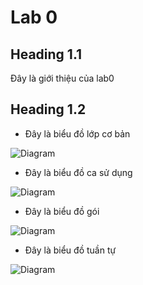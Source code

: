 # Lab 0

## Heading 1.1

Đây là giới thiệu của lab0

## Heading 1.2

* Đây là biểu đồ lớp cơ bản

![Diagram](https://www.planttext.com/api/plantuml/png/UhzxlqDnIM9HIMbk3bToJc9niK9eSMgHGZMN0X3eAfG2EPuf2bOAcNabI49-YRcfGC7WagBCl7Imk892JdvwPfw69eANNre2vDPoGStrpI_BJ8KRd0lYePbSabcIWs5iGKvY9TpKufBy0eYPO5Sg6IefwEegAEKfGKstKb1AIopBByeiIIrMud98pKi1-Gi0003__mC0)

* Đây là biểu đồ ca sử dụng

![Diagram](https://www.planttext.com/api/plantuml/png/UhzxlqDnIM9HIMbk3fTLQ75gaPM2hgwTWePFVdfcdYQAK7XYINA6Wcz-MMQg9XSNL8M27b36iRGa8pMl93CviIHLKy5A8JClEQSq9PKBHGjOPH1G1OnlfP1QKPAQbyBb02H0zWC0003__mC0)

* Đây là biểu đồ gói

![Diagram](https://www.planttext.com/api/plantuml/png/UhzxlqDnIM9HIMbk3bT1Od9sOdggWb9eSMgHWczY7f2JcvfNegHGpQK01CavYSN52Y199AvZIcvc7bSj5qAtRtvPPYfExM1P9BvxQbvHAaW_s59TtHexg94GOtHrxQ1A75BpKa2k10000F__0m00)

* Đây là biểu đồ tuần tự

![Diagram](https://www.planttext.com/api/plantuml/png/N9113e8m44NtFSN4FHVemW2oCM61DBeVOSGcs68xDV5iBZoILv022t4vy_wV_pEVrplrZ8x3hHVOi7LmzEJ4CAvqemSq39lITjf0XHrj03sKrHfdWQzanXbPMmEAt4CtipHJQsc1Z6VqCono8M8O9DlnfeIQxe4ymnGdoYhkCoNXXBrkaGbsZjeOXBqNcOguo2KS0hddr1hsvc95aKEoE6lYuCmFYwubxQzrJJxqFAMEWkYGSv581ciyYPHC6z_q1G00__y30000)
